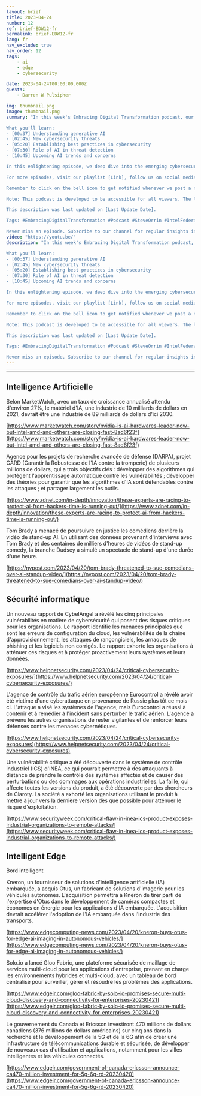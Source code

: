 ```yaml
---
layout: brief
title: 2023-04-24
number: 12
ref: brief-EDW12-fr
permalink: brief-EDW12-fr
lang: fr
nav_exclude: true
nav_order: 12
tags:
    - ai
    - edge
    - cybersecurity

date: 2023-04-24T00:00:00.000Z
guests:
    - Darren W Pulsipher

img: thumbnail.png
image: thumbnail.png
summary: "In this week's Embracing Digital Transformation podcast, our regular guest Steve Orrin, CTO of Intel Federal, joins host Darren to discuss the thorny issue of securing generative AI and AI in general. Given that generative AI has created new paths of attack that cybersecurity counsellors are exploiting, it's clear that fresh best practices in cybersecurity must be established to manage this new paradigm. 

What you'll learn: 
- [00:37] Understanding generative AI
- [02:45] New cybersecurity threats
- [05:20] Establishing best practices in cybersecurity 
- [07:30] Role of AI in threat detection 
- [10:45] Upcoming AI trends and concerns 

In this enlightening episode, we deep dive into the emerging cybersecurity challenges and how technology like AI can both pose threats and offer solutions. Don’t miss this fascinating discussion. Subscribe, like, and comment to let us know your views!

For more episodes, visit our playlist [Link], follow us on social media [Link] and visit our official website [Link]. Be sure to tune in every week for fresh insights into digital transformation and technologies like AI, Cloud, IoT, and more. 

Remember to click on the bell icon to get notified whenever we post a new episode. Thanks for watching and stay tuned for more!

Note: This podcast is developed to be accessible for all viewers. The language is clear, and alternative text for images is provided.

This description was last updated on [Last Update Date].

Tags: #EmbracingDigitalTransformation #Podcast #SteveOrrin #IntelFederal #AI #Cybersecurity 

Never miss an episode. Subscribe to our channel for regular insights into embracing the digital world.Blog: https://embracingdigital.org/brief-EDW70-frPodcast: https://share.transistor.fm/s/864bee12"
video: "https://youtu.be/"
description: "In this week's Embracing Digital Transformation podcast, our regular guest Steve Orrin, CTO of Intel Federal, joins host Darren to discuss the thorny issue of securing generative AI and AI in general. Given that generative AI has created new paths of attack that cybersecurity counsellors are exploiting, it's clear that fresh best practices in cybersecurity must be established to manage this new paradigm. 

What you'll learn: 
- [00:37] Understanding generative AI
- [02:45] New cybersecurity threats
- [05:20] Establishing best practices in cybersecurity 
- [07:30] Role of AI in threat detection 
- [10:45] Upcoming AI trends and concerns 

In this enlightening episode, we deep dive into the emerging cybersecurity challenges and how technology like AI can both pose threats and offer solutions. Don’t miss this fascinating discussion. Subscribe, like, and comment to let us know your views!

For more episodes, visit our playlist [Link], follow us on social media [Link] and visit our official website [Link]. Be sure to tune in every week for fresh insights into digital transformation and technologies like AI, Cloud, IoT, and more. 

Remember to click on the bell icon to get notified whenever we post a new episode. Thanks for watching and stay tuned for more!

Note: This podcast is developed to be accessible for all viewers. The language is clear, and alternative text for images is provided.

This description was last updated on [Last Update Date].

Tags: #EmbracingDigitalTransformation #Podcast #SteveOrrin #IntelFederal #AI #Cybersecurity 

Never miss an episode. Subscribe to our channel for regular insights into embracing the digital world.Blog: https://embracingdigital.org/brief-EDW70-frPodcast: https://share.transistor.fm/s/864bee12"
---
```






---

## Intelligence Artificielle

Selon MarketWatch, avec un taux de croissance annualisé attendu d'environ 27%, le matériel d'IA, une industrie de 10 milliards de dollars en 2021, devrait être une industrie de 89 milliards de dollars d'ici 2030.

[https://www.marketwatch.com/story/nvidia-is-ai-hardwares-leader-now-but-intel-amd-and-others-are-closing-fast-8ad6f23f](https://www.marketwatch.com/story/nvidia-is-ai-hardwares-leader-now-but-intel-amd-and-others-are-closing-fast-8ad6f23f)

Agence pour les projets de recherche avancée de défense (DARPA), projet GARD (Garantir la Robustesse de l'IA contre la tromperie) de plusieurs millions de dollars, qui a trois objectifs clés : développer des algorithmes qui protègent l'apprentissage automatique contre les vulnérabilités ; développer des théories pour garantir que les algorithmes d'IA sont défendables contre les attaques ; et partager largement les outils.

[https://www.zdnet.com/in-depth/innovation/these-experts-are-racing-to-protect-ai-from-hackers-time-is-running-out/](https://www.zdnet.com/in-depth/innovation/these-experts-are-racing-to-protect-ai-from-hackers-time-is-running-out/)

Tom Brady a menacé de poursuivre en justice les comédiens derrière la vidéo de stand-up AI. En utilisant des données provenant d'interviews avec Tom Brady et des centaines de milliers d'heures de vidéos de stand-up comedy, la branche Dudsey a simulé un spectacle de stand-up d'une durée d'une heure.

[https://nypost.com/2023/04/20/tom-brady-threatened-to-sue-comedians-over-ai-standup-video/](https://nypost.com/2023/04/20/tom-brady-threatened-to-sue-comedians-over-ai-standup-video/)

## Sécurité informatique

Un nouveau rapport de CybelAngel a révélé les cinq principales vulnérabilités en matière de cybersécurité qui posent des risques critiques pour les organisations. Le rapport identifie les menaces principales que sont les erreurs de configuration du cloud, les vulnérabilités de la chaîne d'approvisionnement, les attaques de rançongiciels, les arnaques de phishing et les logiciels non corrigés. Le rapport exhorte les organisations à atténuer ces risques et à protéger proactivement leurs systèmes et leurs données.

[https://www.helpnetsecurity.com/2023/04/24/critical-cybersecurity-exposures/](https://www.helpnetsecurity.com/2023/04/24/critical-cybersecurity-exposures/)

L'agence de contrôle du trafic aérien européenne Eurocontrol a révélé avoir été victime d'une cyberattaque en provenance de Russie plus tôt ce mois-ci. L'attaque a visé les systèmes de l'agence, mais Eurocontrol a réussi à contenir et à remédier à l'incident sans perturber le trafic aérien. L'agence a prévenu les autres organisations de rester vigilantes et de renforcer leurs défenses contre les menaces cybernétiques.

[https://www.helpnetsecurity.com/2023/04/24/critical-cybersecurity-exposures](https://www.helpnetsecurity.com/2023/04/24/critical-cybersecurity-exposures)

Une vulnérabilité critique a été découverte dans le système de contrôle industriel (ICS) d'INEA, ce qui pourrait permettre à des attaquants à distance de prendre le contrôle des systèmes affectés et de causer des perturbations ou des dommages aux opérations industrielles. La faille, qui affecte toutes les versions du produit, a été découverte par des chercheurs de Claroty. La société a exhorté les organisations utilisant le produit à mettre à jour vers la dernière version dès que possible pour atténuer le risque d'exploitation.

[https://www.securityweek.com/critical-flaw-in-inea-ics-product-exposes-industrial-organizations-to-remote-attacks/](https://www.securityweek.com/critical-flaw-in-inea-ics-product-exposes-industrial-organizations-to-remote-attacks/)

## Intelligent Edge

Bord intelligent

Kneron, un fournisseur de solutions d'intelligence artificielle (IA) embarquée, a acquis Otus, un fabricant de solutions d'imagerie pour les véhicules autonomes. L'acquisition permettra à Kneron de tirer parti de l'expertise d'Otus dans le développement de caméras compactes et économes en énergie pour les applications d'IA embarquée. L'acquisition devrait accélérer l'adoption de l'IA embarquée dans l'industrie des transports.

[https://www.edgecomputing-news.com/2023/04/20/kneron-buys-otus-for-edge-ai-imaging-in-autonomous-vehicles/](https://www.edgecomputing-news.com/2023/04/20/kneron-buys-otus-for-edge-ai-imaging-in-autonomous-vehicles/)

Solo.io a lancé Gloo Fabric, une plateforme sécurisée de maillage de services multi-cloud pour les applications d'entreprise, prenant en charge les environnements hybrides et multi-cloud, avec un tableau de bord centralisé pour surveiller, gérer et résoudre les problèmes des applications.

[https://www.edgeir.com/gloo-fabric-by-solo-io-promises-secure-multi-cloud-discovery-and-connectivity-for-enterprises-20230421](https://www.edgeir.com/gloo-fabric-by-solo-io-promises-secure-multi-cloud-discovery-and-connectivity-for-enterprises-20230421)

Le gouvernement du Canada et Ericsson investiront 470 millions de dollars canadiens (376 millions de dollars américains) sur cinq ans dans la recherche et le développement de la 5G et de la 6G afin de créer une infrastructure de télécommunications durable et sécurisée, de développer de nouveaux cas d'utilisation et applications, notamment pour les villes intelligentes et les véhicules connectés.

[https://www.edgeir.com/government-of-canada-ericsson-announce-ca470-million-investment-for-5g-6g-rd-20230420](https://www.edgeir.com/government-of-canada-ericsson-announce-ca470-million-investment-for-5g-6g-rd-20230420)


